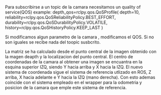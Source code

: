 Para subscribirse a un topic de la camara necesitamos un quality of service(QOS)
example:
depth_qos=rclpy.qos.QoSProfile(
            depth=10,
            reliability=rclpy.qos.QoSReliabilityPolicy.BEST_EFFORT,
            durability=rclpy.qos.QoSDurabilityPolicy.VOLATILE,
            history=rclpy.qos.QoSHistoryPolicy.KEEP_LAST
            )

Si modificamos algun parametro de la camara , modificamos el QOS. Si no son iguales se recibe nada del toopic susbcrito.

La matriz se ha calculado desde el punto central de la imagen obtenido con la magen deapth y la localizacion del punto central. El centro de coordenadas de la camara al obtener una imagen se encuantra en la esquina superior IZQ, siendo Y hacia arriba y X hacia la IZQ.
El nuevo sistema de coordenada sigue el sistema de referencia utlizado en ROS, Z arriba, X hacia adelante e Y hacia la IZQ (mano derecha). Con esto ademas coincide con el sistema empleado en el wrapper para la odometria y posicion de la camara que emple este sistema de referencia. 